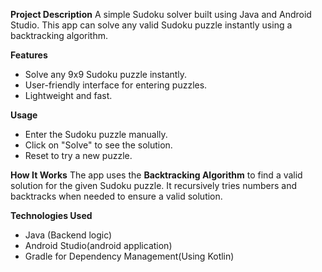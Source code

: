 **Project Description**
A simple Sudoku solver built using Java and Android Studio. This app can solve any valid Sudoku puzzle instantly using a backtracking algorithm.

**Features**
- Solve any 9x9 Sudoku puzzle instantly.
- User-friendly interface for entering puzzles.
- Lightweight and fast.

**Usage**
- Enter the Sudoku puzzle manually.
- Click on "Solve" to see the solution.
- Reset to try a new puzzle.

**How It Works**
The app uses the **Backtracking Algorithm** to find a valid solution for the given Sudoku puzzle. It recursively tries numbers and backtracks when needed to ensure a valid solution.

**Technologies Used**
- Java (Backend logic)
- Android Studio(android application)
- Gradle for Dependency Management(Using Kotlin)

